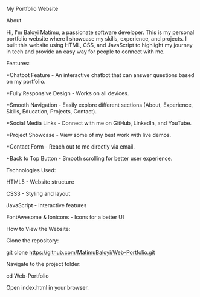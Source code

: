 My Portfolio Website

About

Hi, I'm Baloyi Matimu, a passionate software developer. This is my personal portfolio website where I showcase my skills, experience, and projects. I built this website using HTML, CSS, and JavaScript to highlight my journey in tech and provide an easy way for people to connect with me.

Features:

*Chatbot Feature - An interactive chatbot that can answer questions based on my portfolio.

*Fully Responsive Design - Works on all devices.

*Smooth Navigation - Easily explore different sections (About, Experience, Skills, Education, Projects, Contact).

*Social Media Links - Connect with me on GitHub, LinkedIn, and YouTube.

*Project Showcase - View some of my best work with live demos.

*Contact Form - Reach out to me directly via email.

*Back to Top Button - Smooth scrolling for better user experience.

Technologies Used:

HTML5 - Website structure

CSS3 - Styling and layout

JavaScript - Interactive features

FontAwesome & Ionicons - Icons for a better UI

How to View the Website:

Clone the repository:

git clone https://github.com/MatimuBaloyi/Web-Portfolio.git

Navigate to the project folder:

cd Web-Portfolio

Open index.html in your browser.
